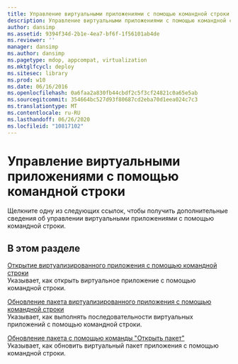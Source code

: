 ```yaml
---
title: Управление виртуальными приложениями с помощью командной строки
description: Управление виртуальными приложениями с помощью командной строки
author: dansimp
ms.assetid: 9394f34d-2b1e-4ea7-bf6f-1f56101ab4de
ms.reviewer: ''
manager: dansimp
ms.author: dansimp
ms.pagetype: mdop, appcompat, virtualization
ms.mktglfcycl: deploy
ms.sitesec: library
ms.prod: w10
ms.date: 06/16/2016
ms.openlocfilehash: 0a6faa2a830fb44cbdf2c5f3cf24821c0a65e5ab
ms.sourcegitcommit: 354664bc527d93f80687cd2eba70d1eea024c7c3
ms.translationtype: MT
ms.contentlocale: ru-RU
ms.lasthandoff: 06/26/2020
ms.locfileid: "10817102"
---
```

# Управление виртуальными приложениями с помощью командной строки


Щелкните одну из следующих ссылок, чтобы получить дополнительные сведения об управлении виртуальными приложениями с помощью командной строки.

## В этом разделе


<a href="" id="how-to-open-a-sequenced-application-using-the-command-line"></a>[Открытие виртуализированного приложения с помощью командной строки](how-to-open-a-sequenced-application-using-the-command-line.md)  
Указывает, как открыть виртуальное приложение с помощью командной строки.

<a href="" id="how-to-upgrade-a-sequenced-application-package-using-the-command-line"></a>[Обновление пакета виртуализированного приложения с помощью командной строки](how-to-upgrade-a-sequenced-application-package-using-the-command-line.md)  
Указывает, как выполнять последовательности виртуальных приложений с помощью командной строки.

<a href="" id="how-to-upgrade-a-package-using-the-open-package-command"></a>[Обновление пакета с помощью команды "Открыть пакет"](how-to-upgrade-a-package-using-the-open-package-command.md)  
Указывает, как обновить виртуальный пакет приложения с помощью командной строки.

 

 





